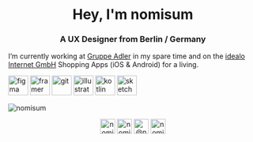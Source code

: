 <h1 align="center">Hey, I'm nomisum</h1>
<h3 align="center">A UX Designer from Berlin / Germany</h3>

I’m currently working at [Gruppe Adler](github.com/gruppe-adler/) in my spare time and on the [idealo Internet GmbH](https://www.idealo.de/) Shopping Apps (iOS & Android) for a living.

<p align="left"> <img src="https://www.vectorlogo.zone/logos/figma/figma-icon.svg" alt="figma" width="40" height="40"/> <img src="https://www.vectorlogo.zone/logos/framer/framer-icon.svg" alt="framer" width="40" height="40"/> <img src="https://www.vectorlogo.zone/logos/git-scm/git-scm-icon.svg" alt="git" width="40" height="40"/> <img src="https://www.vectorlogo.zone/logos/adobe_illustrator/adobe_illustrator-icon.svg" alt="illustrator" width="40" height="40"/> <img src="https://www.vectorlogo.zone/logos/kotlinlang/kotlinlang-icon.svg" alt="kotlin" width="40" height="40"/> <img src="https://www.vectorlogo.zone/logos/sketchapp/sketchapp-icon.svg" alt="sketch" width="40" height="40"/></p><p><img align="center" src="https://github-readme-stats.vercel.app/api/top-langs/?username=nomisum&layout=compact&hide=html" alt="nomisum" /></p>

<p align="center">
<a href="https://twitter.com/nomisum" target="blank"><img align="center" src="https://cdn.jsdelivr.net/npm/simple-icons@3.0.1/icons/twitter.svg" alt="nomisum" height="30" width="30" /></a>
<a href="https://dribbble.com/nomisum" target="blank"><img align="center" src="https://cdn.jsdelivr.net/npm/simple-icons@3.0.1/icons/dribbble.svg" alt="nomisum" height="30" width="30" /></a>
<a href="https://medium.com/@nomisum_19753" target="blank"><img align="center" src="https://cdn.jsdelivr.net/npm/simple-icons@3.0.1/icons/medium.svg" alt="@nomisum_19753" height="30" width="30" /></a>
<a href="https://www.youtube.com/channel/UC_GB3eWK14itSENk0fzTSCA" target="blank"><img align="center" src="https://cdn.jsdelivr.net/npm/simple-icons@3.0.1/icons/youtube.svg" alt="nomi2312" height="30" width="30" /></a>
</p>


